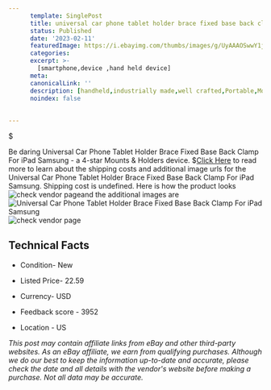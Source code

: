 ```yaml
---
      template: SinglePost
      title: universal car phone tablet holder brace fixed base back clamp for ipad samsung
      status: Published
      date: '2023-02-11'
      featuredImage: https://i.ebayimg.com/thumbs/images/g/UyAAAOSwwY1jrIb7/s-l225.jpg
      categories: 
      excerpt: >-
        [smartphone,device ,hand held device]
      meta:
      canonicalLink: ''
      description: [handheld,industrially made,well crafted,Portable,Mobile,Compact,Convenient,Lightweight,Maneuverable,Man-portable,Miniature,Carriable,Hand-held,Light,Holdable,Transportable,Mobile device,Pocket-sized,On-the-go,Wireless,Cordless,Compact size,Convenient size, smartphone,device ,hand held device]
      noindex: false
      
        
---
```

$

Be daring Universal Car Phone Tablet Holder​ Brace Fixed Base Back Clamp For iPad Samsung - a 4-star Mounts & Holders device.
$[Click Here](https://www.ebay.com/itm/165856807560?hash=item269dd60a88%3Ag%3AUyAAAOSwwY1jrIb7&mkevt=1&mkcid=1&mkrid=711-53200-19255-0&campid=%253CePNCampaignId%253E&customid=%253CreferenceId%253E&toolid=10049) to read more to learn about the shipping costs and additional image urls for the Universal Car Phone Tablet Holder​ Brace Fixed Base Back Clamp For iPad Samsung. Shipping cost is undefined. Here is how the product looks ![check vendor page](https://i.ebayimg.com/thumbs/images/g/UyAAAOSwwY1jrIb7/s-l225.jpg)and the additional images are![Universal Car Phone Tablet Holder​ Brace Fixed Base Back Clamp For iPad Samsung](https://i.ebayimg.com/images/g/UyAAAOSwwY1jrIb7/s-l960.jpg)![check vendor page](https://origin-galleryplus.ebayimg.com/ws/web/165856807560_2_0_1/225x225.jpg,https://origin-galleryplus.ebayimg.com/ws/web/165856807560_3_0_1/225x225.jpg,https://origin-galleryplus.ebayimg.com/ws/web/165856807560_4_0_1/225x225.jpg,https://origin-galleryplus.ebayimg.com/ws/web/165856807560_5_0_1/225x225.jpg,https://origin-galleryplus.ebayimg.com/ws/web/165856807560_6_0_1/225x225.jpg,https://origin-galleryplus.ebayimg.com/ws/web/165856807560_7_0_1/225x225.jpg,https://origin-galleryplus.ebayimg.com/ws/web/165856807560_8_0_1/225x225.jpg,https://origin-galleryplus.ebayimg.com/ws/web/165856807560_9_0_1/225x225.jpg)



 ## Technical Facts 



     
      

 - Condition- New 


      

 - Listed Price- 22.59 


      

 - Currency- USD 


      

 - Feedback score - 3952 


      

 - Location - US 


      
      

 *_This post may contain affiliate links from eBay and other third-party websites. As an eBay affiliate, we earn from qualifying purchases. Although we do our best to keep the information up-to-date and accurate, please check the date and all details with the vendor's website before making a purchase. Not all data may be accurate._*






